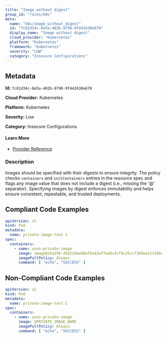 ```yaml
---
title: "Image without digest"
group_id: "rules/k8s"
meta:
  name: "k8s/image_without_digest"
  id: "7c81d34c-8e5a-402b-9798-9f442630e678"
  display_name: "Image without digest"
  cloud_provider: "Kubernetes"
  platform: "Kubernetes"
  framework: "Kubernetes"
  severity: "LOW"
  category: "Insecure Configurations"
---
```

## Metadata

**Id:** `7c81d34c-8e5a-402b-9798-9f442630e678`

**Cloud Provider:** Kubernetes

**Platform:** Kubernetes

**Severity:** Low

**Category:** Insecure Configurations

#### Learn More

 - [Provider Reference](https://kubernetes.io/docs/concepts/containers/images/#updating-images)

### Description

 Images should be specified with their digests to ensure integrity. The policy checks `containers` and `initContainers` entries in the resource spec and flags any image value that does not include a digest (i.e., missing the '@' separator). Specifying images by digest enforces immutability and helps ensure consistent, repeatable, and trusted deployments.


## Compliant Code Examples
```yaml
apiVersion: v1
kind: Pod
metadata:
  name: private-image-test-1
spec:
  containers:
    - name: uses-private-image
      image: image@sha256:45b23dee08af5e43a7fea6c4cf9c25ccf269ee113168c19722f87876677c5cb
      imagePullPolicy: Always
      command: [ "echo", "SUCCESS" ]
```
## Non-Compliant Code Examples
```yaml
apiVersion: v1
kind: Pod
metadata:
  name: private-image-test-1
spec:
  containers:
    - name: uses-private-image
      image: $PRIVATE_IMAGE_NAME
      imagePullPolicy: Always
      command: [ "echo", "SUCCESS" ]

```